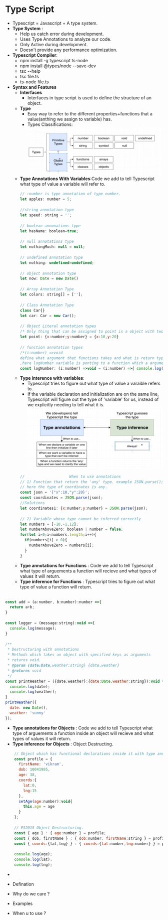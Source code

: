 # Type Script
- Typescript = Javascript + A type system.
- **Type System** : 
  - Help us catch error during development.
  - Uses Type Annotations to analyze our code.
  - Only Active during development.
  - Doesn't provide any performance optimization.
- **Typescript Compiler**:
  - npm install -g typescript ts-node
  - npm install @types/node --save-dev
  - tsc --help
  - tsc file.ts
  - ts-node file.ts
- **Syntax and Features**
  - **Interfaces**
    - Interfaces in type script is used to define the structure of an object.
  - **Type**
    - Easy way to refer to the different properties+functions that a value(anthing we assign to variable) has.
    - Types Classifications:
  ![Demo Animation](../images/overview/types_classification.png?raw=true)
  - **Type Annotations With Variables**:Code we add to tell Typescript what type of value a variable will refer to.
    ```js
    // :number is type annotation of type number.
    let apples: number = 5;
    
    //string annotation type
    let speed: string = '';
    
    // boolean annonations type
    let hasName: boolean=true;
    
    // null annotations type
    let nothingMuch: null = null;

    // undefined annotation type
    let nothing: undefined=undefined;

    // object annotation type
    let now: Date = new Date()

    // Array Annotation Type
    let colors: string[] = [''];

    // Class Annotation Type
    class Car{}
    let car: Car = new Car();
    
    // Object Literal annotation types
    /* Only thing that can be assigned to point is a object with two properties x and y which are both number.*/
    let point: {x:number;y:number} = {x:10,y:20}

    // function annotation types
    /*(i:number) =>void 
    define what argument that functions takes and what is return type
    ,here logNumber variable is ponting to a function which a argument i of type number and return void.*/
    const logNumber: (i:number) =>void = (i:number) =>{ console.log(i)}
    ```
  - **Type interence with variables**: 
    - Typescript tries to figure out what type of value a varaible refers to.
    - If the variable declaration and initialization are on the same line, Typescript will figure out the type of 'variable' for us, instead of we explicitly needing to tell what it is.
![Demo Animation](../images/type-annotations/annotations_vs_inference.png?raw=true)
    ```js
    //                    When to use annotations
    // 1) Function that return the 'any' type. example JSON.parse();
    // here the type of coordinates is any.
    const json = '{"x":10,"y":20}';
    const coordinates = JSON.parse(json);
    //Solutions
    let coordinates1: {x:number;y:number} = JSON.parse(json);
   
    // 2) Variable whose type cannot be inferred correctly
    let numbers = [-10,-1,12];
    let numberAboveZero: boolean | number = false;
    for(let i=0;i<numbers.length;i++){
      if(numbers[i] > 0){
        numberAboveZero = numbers[i];
      }
    }
    ```
  - **Type annotations for Functions** : Code we add to tell Typescript what type of arguements a function will recieve and what types of values it will return.
  - **Type inference for Functions** : Typescript tries to figure out what type of value a function will return.
```js

const add = (a:number, b:number):number =>{
  return a+b;
}

const logger = (message:string):void =>{
  console.log(message);
}

/**
 * Destructuring with annotations
 * Methods which takes an object with specified keys as arguments
 * returns void.
 * @param {date:Date,weather:string} {date,weather}
 * @returns void
 */
const printWeather = ({date,weather}:{date:Date,weather:string}):void =>{
  console.log(date);
  console.log(weather);
}
printWeather({
  date: new Date(),
  weather: 'sunny'
});

```
  - **Type annotations for Objects** : Code we add to tell Typescript what type of arguements a function inside an object will recieve and what types of values it will return.
  - **Type inference for Objects** : Object Destructing.
```js
    // Object which has functional declarations inside it with type annotations
    const profile = {
      firstName: 'vikram',
      dob: 10041985,
      age: 38,
      coords:{
        lat:0,
        lng:15
      },
      setAge(age:number):void{
        this.age = age
      }
    };

    // ES2015 Object Destructuring.
    const { age } : { age:number } = profile;
    const { dob, firstName } : { dob:number, firstName:string } = profile;
    const { coords:{lat,lng} } : { coords:{lat:number,lng:number} } = profile;

    console.log(age);
    console.log(lat);
    console.log(lng);
```
 - 



- Defination
- Why do we care ?
- Examples
- When u to use ?
